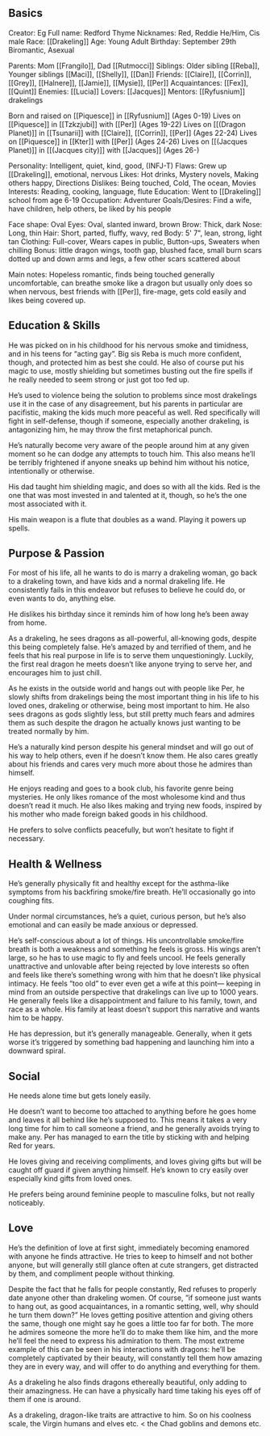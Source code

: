 ## Basics

Creator: Eg
Full name: Redford Thyme
Nicknames: Red, Reddie
He/Him, Cis male
Race: [[Drakeling]]
Age: Young Adult
Birthday: September 29th
Biromantic, Asexual

Parents: Mom [[Frangilo]], Dad [[Rutmocci]]
Siblings: Older sibling [[Reba]], Younger siblings [[Maci]], [[Shelly]], [[Dan]]
Friends: [[Claire]], [[Corrin]], [[Grey]], [[Halnere]], [[Jamie]], [[Mysie]], [[Per]]
Acquaintances: [[Fex]], [[Quint]]
Enemies: [[Lucia]]
Lovers: [[Jacques]]
Mentors: [[Ryfusnium]] drakelings

Born and raised on [[Piquesce]] in [[Ryfusnium]] (Ages 0-19)
Lives on [[Piquesce]] in [[Tzkzjubi]] with [[Per]] (Ages 19-22)
Lives on [[(Dragon Planet)]] in [[Tsunarii]] with [[Claire]], [[Corrin]], [[Per]] (Ages 22-24)
Lives on [[Piquesce]] in [[Kter]] with [[Per]] (Ages 24-26)
Lives on [[(Jacques Planet)]] in [[(Jacques city)]] with [[Jacques]] (Ages 26-)

Personality: Intelligent, quiet, kind, good, (INFJ-T)
Flaws: Grew up [[Drakeling]], emotional, nervous
Likes: Hot drinks, Mystery novels, Making others happy, Directions
Dislikes: Being touched, Cold, The ocean, Movies
Interests: Reading, cooking, language, flute
Education: Went to [[Drakeling]] school from age 6-19
Occupation: Adventurer
Goals/Desires: Find a wife, have children, help others, be liked by his people

Face shape: Oval
Eyes: Oval, slanted inward, brown
Brow: Thick, dark
Nose: Long, thin
Hair: Short, parted, fluffy, wavy, red
Body: 5' 7", lean, strong, light tan
Clothing: Full-cover, Wears capes in public, Button-ups, Sweaters when chilling
Bonus: little dragon wings, tooth gap, blushed face, small burn scars dotted up and down arms and legs, a few other scars scattered about

Main notes: Hopeless romantic, finds being touched generally uncomfortable, can breathe smoke like a dragon but usually only does so when nervous, best friends with [[Per]], fire-mage, gets cold easily and likes being covered up.

## Education & Skills

He was picked on in his childhood for his nervous smoke and timidness, and in his teens for “acting gay”. Big sis Reba is much more confident, though, and protected him as best she could. He also of course put his magic to use, mostly shielding but sometimes busting out the fire spells if he really needed to seem strong or just got too fed up.

He’s used to violence being the solution to problems since most drakelings use it in the case of any disagreement, but his parents in particular are pacifistic, making the kids much more peaceful as well. Red specifically will fight in self-defense, though if someone, especially another drakeling, is antagonizing him, he may throw the first metaphorical punch.

He’s naturally become very aware of the people around him at any given moment so he can dodge any attempts to touch him. This also means he’ll be terribly frightened if anyone sneaks up behind him without his notice, intentionally or otherwise.

His dad taught him shielding magic, and does so with all the kids. Red is the one that was most invested in and talented at it, though, so he’s the one most associated with it.

His main weapon is a flute that doubles as a wand. Playing it powers up spells.

## Purpose & Passion

For most of his life, all he wants to do is marry a drakeling woman, go back to a drakeling town, and have kids and a normal drakeling life. He consistently fails in this endeavor but refuses to believe he could do, or even wants to do, anything else.

He dislikes his birthday since it reminds him of how long he’s been away from home.

As a drakeling, he sees dragons as all-powerful, all-knowing gods, despite this being completely false. He’s amazed by and terrified of them, and he feels that his real purpose in life is to serve them unquestioningly. Luckily, the first real dragon he meets doesn’t like anyone trying to serve her, and encourages him to just chill.

As he exists in the outside world and hangs out with people like Per, he slowly shifts from drakelings being the most important thing in his life to his loved ones, drakeling or otherwise, being most important to him. He also sees dragons as gods slightly less, but still pretty much fears and admires them as such despite the dragon he actually knows just wanting to be treated normally by him.

He’s a naturally kind person despite his general mindset and will go out of his way to help others, even if he doesn’t know them. He also cares greatly about his friends and cares very much more about those he admires than himself.

He enjoys reading and goes to a book club, his favorite genre being mysteries. He only likes romance of the most wholesome kind and thus doesn’t read it much. He also likes making and trying new foods, inspired by his mother who made foreign baked goods in his childhood.

He prefers to solve conflicts peacefully, but won’t hesitate to fight if necessary.

## Health & Wellness

He’s generally physically fit and healthy except for the asthma-like symptoms from his backfiring smoke/fire breath. He’ll occasionally go into coughing fits.

Under normal circumstances, he’s a quiet, curious person, but he’s also emotional and can easily be made anxious or depressed.

He’s self-conscious about a lot of things. His uncontrollable smoke/fire breath is both a weakness and something he feels is gross. His wings aren’t large, so he has to use magic to fly and feels uncool. He feels generally unattractive and unlovable after being rejected by love interests so often and feels like there’s something wrong with him that he doesn’t like physical intimacy. He feels “too old” to ever even get a wife at this point— keeping in mind from an outside perspective that drakelings can live up to 1000 years. He generally feels like a disappointment and failure to his family, town, and race as a whole. His family at least doesn’t support this narrative and wants him to be happy.

He has depression, but it’s generally manageable. Generally, when it gets worse it’s triggered by something bad happening and launching him into a downward spiral.

## Social

He needs alone time but gets lonely easily.

He doesn’t want to become too attached to anything before he goes home and leaves it all behind like he’s supposed to. This means it takes a very long time for him to call someone a friend, and he generally avoids trying to make any. Per has managed to earn the title by sticking with and helping Red for years.

He loves giving and receiving compliments, and loves giving gifts but will be caught off guard if given anything himself. He’s known to cry easily over especially kind gifts from loved ones.

He prefers being around feminine people to masculine folks, but not really noticeably.

## Love

He’s the definition of love at first sight, immediately becoming enamored with anyone he finds attractive. He tries to keep to himself and not bother anyone, but will generally still glance often at cute strangers, get distracted by them, and compliment people without thinking.

Despite the fact that he falls for people constantly, Red refuses to properly date anyone other than drakeling women. Of course, ”if someone just wants to hang out, as good acquaintances, in a romantic setting, well, why should he turn them down?” He loves getting positive attention and giving others the same, though one might say he goes a little too far for both. The more he admires someone the more he’ll do to make them like him, and the more he’ll feel the need to express his admiration to them. The most extreme example of this can be seen in his interactions with dragons: he’ll be completely captivated by their beauty, will constantly tell them how amazing they are in every way, and will offer to do anything and everything for them.

As a drakeling he also finds dragons ethereally beautiful, only adding to their amazingness. He can have a physically hard time taking his eyes off of them if one is around.

As a drakeling, dragon-like traits are attractive to him. So on his coolness scale, the Virgin humans and elves etc. < the Chad goblins and demons etc.